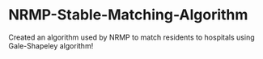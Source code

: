 # NRMP-Stable-Matching-Algorithm
Created an algorithm used by NRMP to match residents to hospitals using Gale-Shapeley algorithm!
